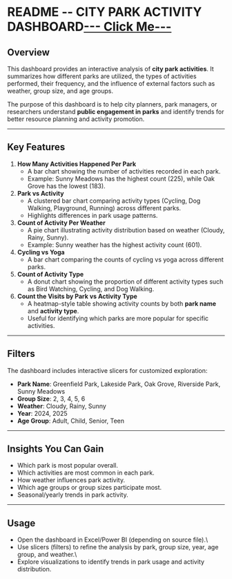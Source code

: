 # README -- CITY PARK ACTIVITY DASHBOARD<a href="https://github.com/HariniMathankumar/CITY_PARK_ACTIVITY_DASHBOARD/blob/main/Screenshot%202025-09-16%20111632.png">--- Click Me---</a>

## Overview

This dashboard provides an interactive analysis of **city park
activities**. It summarizes how different parks are utilized, the types
of activities performed, their frequency, and the influence of external
factors such as weather, group size, and age groups.

The purpose of this dashboard is to help city planners, park managers,
or researchers understand **public engagement in parks** and identify
trends for better resource planning and activity promotion.

------------------------------------------------------------------------

## Key Features

1.  **How Many Activities Happened Per Park**
    -   A bar chart showing the number of activities recorded in each
        park.
    -   Example: Sunny Meadows has the highest count (225), while Oak
        Grove has the lowest (183).
2.  **Park vs Activity**
    -   A clustered bar chart comparing activity types (Cycling, Dog
        Walking, Playground, Running) across different parks.
    -   Highlights differences in park usage patterns.
3.  **Count of Activity Per Weather**
    -   A pie chart illustrating activity distribution based on weather
        (Cloudy, Rainy, Sunny).
    -   Example: Sunny weather has the highest activity count (601).
4.  **Cycling vs Yoga**
    -   A bar chart comparing the counts of cycling vs yoga across
        different parks.
5.  **Count of Activity Type**
    -   A donut chart showing the proportion of different activity types
        such as Bird Watching, Cycling, and Dog Walking.
6.  **Count the Visits by Park vs Activity Type**
    -   A heatmap-style table showing activity counts by both **park
        name** and **activity type**.
    -   Useful for identifying which parks are more popular for specific
        activities.

------------------------------------------------------------------------

## Filters

The dashboard includes interactive slicers for customized exploration:
- **Park Name**: Greenfield Park, Lakeside Park, Oak Grove, Riverside
Park, Sunny Meadows
- **Group Size**: 2, 3, 4, 5, 6
- **Weather**: Cloudy, Rainy, Sunny
- **Year**: 2024, 2025
- **Age Group**: Adult, Child, Senior, Teen

------------------------------------------------------------------------

## Insights You Can Gain

-   Which park is most popular overall.
-   Which activities are most common in each park.
-   How weather influences park activity.
-   Which age groups or group sizes participate most.
-   Seasonal/yearly trends in park activity.

------------------------------------------------------------------------

## Usage

-   Open the dashboard in Excel/Power BI (depending on source file).\
-   Use slicers (filters) to refine the analysis by park, group size,
    year, age group, and weather.\
-   Explore visualizations to identify trends in park usage and activity
    distribution.
